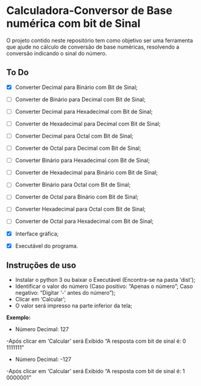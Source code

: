 # Calculadora-Conversor de Base numérica com bit de Sinal

O projeto contido neste repositório tem como objetivo ser uma ferramenta que ajude
no cálculo de conversão de base numéricas, resolvendo a conversão indicando o sinal do número.

## To Do

- [X] Converter Decimal para Binário com Bit de Sinal;
- [ ] Converter de Binário para Decimal com Bit de Sinal;
- [ ] Converter Decimal para Hexadecimal com Bit de Sinal;
- [ ] Converter de Hexadecimal para Decimal com Bit de Sinal;
- [ ] Converter Decimal para Octal com Bit de Sinal;
- [ ] Converter de Octal para Decimal com Bit de Sinal;
- [ ] Converter Binário para Hexadecimal com Bit de Sinal;
- [ ] Converter de Hexadecimal para Binário com Bit de Sinal;
- [ ] Converter Binário para Octal com Bit de Sinal;
- [ ] Converter de Octal para Binário com Bit de Sinal;
- [ ] Converter Hexadecimal para Octal com Bit de Sinal;
- [ ] Converter de Octal para Hexadecimal com Bit de Sinal;
- [X] Interface gráfica;
- [X] Executável do programa.







## Instruções de uso

- Instalar o python 3 ou baixar o Executável (Encontra-se na pasta 'dist');
- Identificar o valor do número (Caso positivo: “Apenas o número”; Caso negativo: “Digitar ‘-’ antes do número”);
- Clicar em ‘Calcular’;
- O valor será impresso na parte inferior da tela;


**Exemplo:**

- Número Decimal: 127
 
-Após clicar em ‘Calcular’ será Exibido “A resposta com bit de sinal é: 0 1111111”

- Número Decimal: -127

-Após clicar em ‘Calcular’ será Exibido “A resposta com bit de sinal é: 1 0000001”

